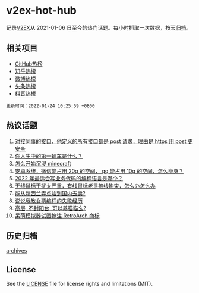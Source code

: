 # v2ex-hot-hub

 记录[V2EX](https://www.v2ex.com/)从 2021-01-06 日至今的热门话题。每小时抓取一次数据，按天[归档](archives)。
 
 ## 相关项目

- [GitHub热榜](https://github.com/snaildev/github-hot-hub)
- [知乎热榜](https://github.com/snaildev/zhihu-hot-hub)
- [微博热榜](https://github.com/snaildev/weibo-hot-hub)
- [头条热榜](https://github.com/snaildev/toutiao-hot-hub)
- [抖音热榜](https://github.com/snaildev/douyin-hot-hub)


 `更新时间：2022-01-24 10:25:59 +0800`

## 热议话题

1. [对接同事的接口，他定义的所有接口都是 post 请求，理由是 https 用 post 更安全](https://www.v2ex.com/t/830030)
1. [你人生中的第一辆车是什么？](https://www.v2ex.com/t/830133)
1. [怎么开始沉浸 minecraft](https://www.v2ex.com/t/830051)
1. [安卓系统，微信能占用 20g 的空间， qq 能占用 10g 的空间，怎么瘦身？](https://www.v2ex.com/t/830047)
1. [2022 年最适合写业务代码的编程语言是哪个？](https://www.v2ex.com/t/830159)
1. [无线鼠标干扰太严重，有线鼠标老是被线拘束，怎么办怎么办](https://www.v2ex.com/t/830066)
1. [能从新西兰弄点啥到国内去卖?](https://www.v2ex.com/t/830091)
1. [说说我教女票编程的失败经历](https://www.v2ex.com/t/830163)
1. [高层, 不封阳台, 可以养猫猫么?](https://www.v2ex.com/t/830181)
1. [呆萌模拟器试图抢注 RetroArch 商标](https://www.v2ex.com/t/830033)

## 历史归档

[archives](archives)

## License

See the [LICENSE](LICENSE) file for license rights and limitations (MIT).
